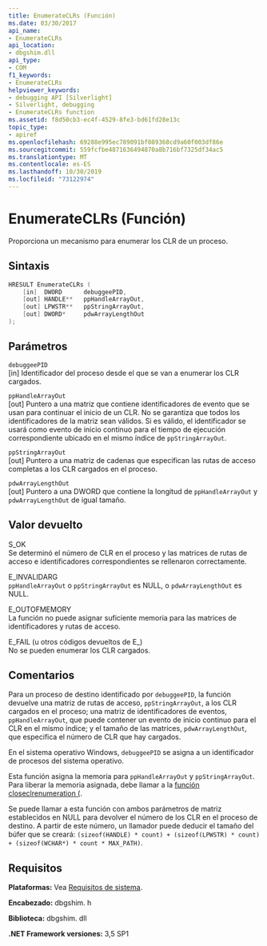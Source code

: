 ```yaml
---
title: EnumerateCLRs (Función)
ms.date: 03/30/2017
api_name:
- EnumerateCLRs
api_location:
- dbgshim.dll
api_type:
- COM
f1_keywords:
- EnumerateCLRs
helpviewer_keywords:
- debugging API [Silverlight]
- Silverlight, debugging
- EnumerateCLRs function
ms.assetid: f8d50cb3-ec4f-4529-8fe3-bd61fd28e13c
topic_type:
- apiref
ms.openlocfilehash: 69288e995ec789091bf089368cd9a60f003df86e
ms.sourcegitcommit: 559fcfbe4871636494870a8b716bf7325df34ac5
ms.translationtype: MT
ms.contentlocale: es-ES
ms.lasthandoff: 10/30/2019
ms.locfileid: "73122974"
---
```

# <a name="enumerateclrs-function"></a>EnumerateCLRs (Función)
Proporciona un mecanismo para enumerar los CLR de un proceso.  
  
## <a name="syntax"></a>Sintaxis  
  
```cpp  
HRESULT EnumerateCLRs (  
    [in]  DWORD      debuggeePID,  
    [out] HANDLE**   ppHandleArrayOut,  
    [out] LPWSTR**   ppStringArrayOut,  
    [out] DWORD*     pdwArrayLengthOut  
);  
```  
  
## <a name="parameters"></a>Parámetros  
 `debuggeePID`  
 [in] Identificador del proceso desde el que se van a enumerar los CLR cargados.  
  
 `ppHandleArrayOut`  
 [out] Puntero a una matriz que contiene identificadores de evento que se usan para continuar el inicio de un CLR. No se garantiza que todos los identificadores de la matriz sean válidos. Si es válido, el identificador se usará como evento de inicio continuo para el tiempo de ejecución correspondiente ubicado en el mismo índice de `ppStringArrayOut`.  
  
 `ppStringArrayOut`  
 [out] Puntero a una matriz de cadenas que especifican las rutas de acceso completas a los CLR cargados en el proceso.  
  
 `pdwArrayLengthOut`  
 [out] Puntero a una DWORD que contiene la longitud de `ppHandleArrayOut` y `pdwArrayLengthOut` de igual tamaño.  
  
## <a name="return-value"></a>Valor devuelto  
 S_OK  
 Se determinó el número de CLR en el proceso y las matrices de rutas de acceso e identificadores correspondientes se rellenaron correctamente.  
  
 E_INVALIDARG  
 `ppHandleArrayOut` o `ppStringArrayOut` es NULL, o `pdwArrayLengthOut` es NULL.  
  
 E_OUTOFMEMORY  
 La función no puede asignar suficiente memoria para las matrices de identificadores y rutas de acceso.  
  
 E_FAIL (u otros códigos devueltos de E_)  
 No se pueden enumerar los CLR cargados.  
  
## <a name="remarks"></a>Comentarios  
 Para un proceso de destino identificado por `debuggeePID`, la función devuelve una matriz de rutas de acceso, `ppStringArrayOut`, a los CLR cargados en el proceso; una matriz de identificadores de eventos, `ppHandleArrayOut`, que puede contener un evento de inicio continuo para el CLR en el mismo índice; y el tamaño de las matrices, `pdwArrayLengthOut`, que especifica el número de CLR que hay cargados.  
  
 En el sistema operativo Windows, `debuggeePID` se asigna a un identificador de procesos del sistema operativo.  
  
 Esta función asigna la memoria para `ppHandleArrayOut` y `ppStringArrayOut`. Para liberar la memoria asignada, debe llamar a la [función closeclrenumeration (](../../../../docs/framework/unmanaged-api/debugging/closeclrenumeration-function.md).  
  
 Se puede llamar a esta función con ambos parámetros de matriz establecidos en NULL para devolver el número de los CLR en el proceso de destino. A partir de este número, un llamador puede deducir el tamaño del búfer que se creará: `(sizeof(HANDLE) * count) + (sizeof(LPWSTR) * count) + (sizeof(WCHAR*) * count * MAX_PATH)`.  
  
## <a name="requirements"></a>Requisitos  
 **Plataformas:** Vea [Requisitos de sistema](../../../../docs/framework/get-started/system-requirements.md).  
  
 **Encabezado:** dbgshim. h  
  
 **Biblioteca:** dbgshim. dll  
  
 **.NET Framework versiones:** 3,5 SP1
